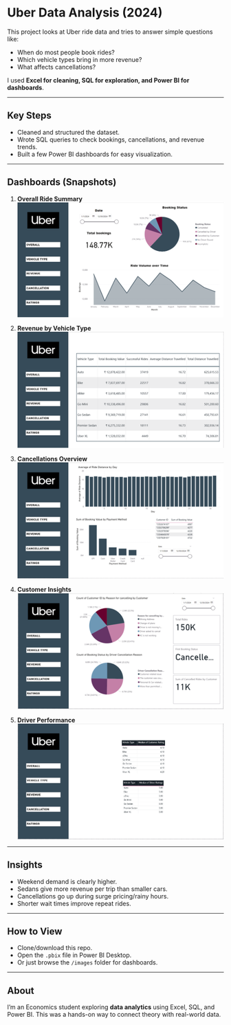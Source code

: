 # Uber Data Analysis (2024)

This project looks at Uber ride data and tries to answer simple questions like:  
- When do most people book rides?  
- Which vehicle types bring in more revenue?  
- What affects cancellations?  

I used **Excel for cleaning, SQL for exploration, and Power BI for dashboards**.  

---

## Key Steps  
- Cleaned and structured the dataset.  
- Wrote SQL queries to check bookings, cancellations, and revenue trends.  
- Built a few Power BI dashboards for easy visualization.  

---

## Dashboards (Snapshots)  

1. **Overall Ride Summary**  
![Overall Dashboard](https://github.com/manjotkaur1229/uber-data-analysis-2024-powerbi/blob/main/Screenshot%202025-08-19%20111413.png)  

2. **Revenue by Vehicle Type**  
![Revenue Dashboard](https://github.com/manjotkaur1229/uber-data-analysis-2024-powerbi/blob/main/Screenshot%202025-08-19%20111425.png)  

3. **Cancellations Overview**  
![Cancellations Dashboard](https://github.com/manjotkaur1229/uber-data-analysis-2024-powerbi/blob/main/Screenshot%202025-08-19%20111442.png)  

4. **Customer Insights**  
![Customer Insights](https://github.com/manjotkaur1229/uber-data-analysis-2024-powerbi/blob/main/Screenshot%202025-08-19%20111456.png)  

5. **Driver Performance**  
![Driver Performance](https://github.com/manjotkaur1229/uber-data-analysis-2024-powerbi/blob/main/Screenshot%202025-08-19%20111514.png)  

---

## Insights  
- Weekend demand is clearly higher.  
- Sedans give more revenue per trip than smaller cars.  
- Cancellations go up during surge pricing/rainy hours.  
- Shorter wait times improve repeat rides.  

---

## How to View  
- Clone/download this repo.  
- Open the `.pbix` file in Power BI Desktop.  
- Or just browse the `/images` folder for dashboards.  

---

## About  
I’m an Economics student exploring **data analytics** using Excel, SQL, and Power BI. This was a hands-on way to connect theory with real-world data.  
